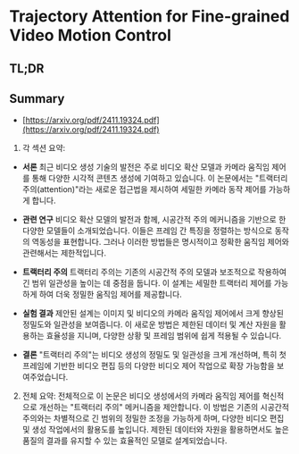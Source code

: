 # Trajectory Attention for Fine-grained Video Motion Control
## TL;DR
## Summary
- [https://arxiv.org/pdf/2411.19324.pdf](https://arxiv.org/pdf/2411.19324.pdf)

1. 각 섹션 요약:

- **서론**
  최근 비디오 생성 기술의 발전은 주로 비디오 확산 모델과 카메라 움직임 제어를 통해 다양한 시각적 콘텐츠 생성에 기여하고 있습니다. 이 논문에서는 "트랙터리 주의(attention)"라는 새로운 접근법을 제시하여 세밀한 카메라 동작 제어를 가능하게 합니다.

- **관련 연구**
  비디오 확산 모델의 발전과 함께, 시공간적 주의 메커니즘을 기반으로 한 다양한 모델들이 소개되었습니다. 이들은 프레임 간 특징을 정렬하는 방식으로 동작의 역동성을 표현합니다. 그러나 이러한 방법들은 명시적이고 정확한 움직임 제어와 관련해서는 제한적입니다.

- **트랙터리 주의**
  트랙터리 주의는 기존의 시공간적 주의 모델과 보조적으로 작용하여 긴 범위 일관성을 높이는 데 중점을 둡니다. 이 설계는 세밀한 트랙터리 제어를 가능하게 하여 더욱 정밀한 움직임 제어를 제공합니다.

- **실험 결과**
  제안된 설계는 이미지 및 비디오의 카메라 움직임 제어에서 크게 향상된 정밀도와 일관성을 보여줍니다. 이 새로운 방법은 제한된 데이터 및 계산 자원을 활용하는 효율성을 지니며, 다양한 상황 및 프레임 범위에 쉽게 적용될 수 있습니다.

- **결론**
  "트랙터리 주의"는 비디오 생성의 정밀도 및 일관성을 크게 개선하며, 특히 첫 프레임에 기반한 비디오 편집 등의 다양한 비디오 제어 작업으로 확장 가능함을 보여주었습니다.

2. 전체 요약:
전체적으로 이 논문은 비디오 생성에서의 카메라 움직임 제어를 혁신적으로 개선하는 "트랙터리 주의" 메커니즘을 제안합니다. 이 방법은 기존의 시공간적 주의와는 차별적으로 긴 범위의 정밀한 조정을 가능하게 하며, 다양한 비디오 편집 및 생성 작업에서의 활용도를 높입니다. 제한된 데이터와 자원을 활용하면서도 높은 품질의 결과를 유지할 수 있는 효율적인 모델로 설계되었습니다.